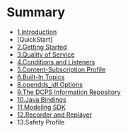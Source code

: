 # Summary

* [1.Introduction](README.md)
* \[QuickStart\]
* [2.Getting Started](2-getting-started.md)
* [3.Quality of Service](3-quality-of-service.md)
* [4.Conditions and Listeners](4-conditions-and-listeners.md)
* [5.Content-Subscription Profile](5-content-subscription-profile.md)
* [6.Built-In Topics](6.md)
* [8.opendds\_idl Options](8-openddsidl-options.md)
* [9.The DCPS Information Repository](9-the-dcps-information-repository.md)
* [10.Java Bindings](10java-bindings.md)
* [11.Modeling SDK](11modeling-sdk.md)
* [12.Recorder and Replayer](12recorder-and-replayer.md)
* 13.Safety Profile

